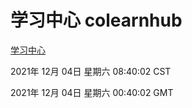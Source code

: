 # 学习中心 colearnhub
[学习中心](http://59.174.25.102:56308/colearnhub/)

2021年 12月 04日 星期六 08:40:02 CST

2021年 12月 04日 星期六 00:40:02 GMT
